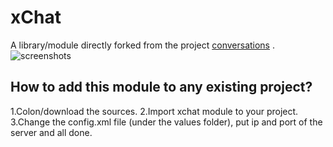 # xChat
A library/module directly forked from the project [conversations](https://github.com/siacs/Conversations) .
![screenshots](https://raw.githubusercontent.com/siacs/Conversations/master/screenshots.png)

## How to add this module to any existing project?

1.Colon/download the sources.
2.Import xchat module to your project.
3.Change the config.xml file (under the values folder), put ip and port of the server and all done.
